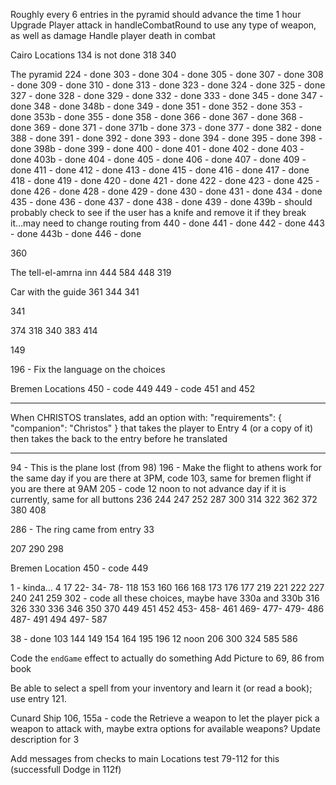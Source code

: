 Roughly every 6 entries in the pyramid should advance the time 1 hour
Upgrade Player attack in handleCombatRound to use any type of weapon, as well as damage
Handle player death in combat

Cairo Locations
134 is not done
318
340

The pyramid
224 - done
303 - done
304 - done
305 - done
307 - done
308 - done
309 - done
310 - done
313 - done
323 - done
324 - done
325 - done
327 - done
328 - done
329 - done
332 - done
333 - done
345 - done
347 - done
348 - done
348b - done
349 - done
351 - done
352 - done
353 - done
353b - done
355 - done
358 - done
366 - done
367 - done
368 - done
369 - done
371 - done
371b - done
373 - done
377 - done
382 - done
388 - done
391 - done
392 - done
393 - done
394 - done
395 - done
398 - done
398b - done
399 - done
400 - done
401 - done
402 - done
403 - done
403b - done
404 - done
405 - done
406 - done
407 - done
409 - done
411 - done
412 - done
413 - done
415 - done
416 - done
417 - done
418 - done
419 - done
420 - done
421 - done
422 - done
423 - done
425 - done
426 - done
428 - done
429 - done
430 - done
431 - done
434 - done
435 - done
436 - done
437 - done
438 - done
439 - done
439b - should probably check to see if the user has a knife and remove it if they break it...may need to change routing from
440 - done
441 - done
442 - done
443 - done
443b - done
446 - done

360

The tell-el-amrna inn
444
584
448
319

Car with the guide
361
344
341

341

374
318
340
383
414

149

196 - Fix the language on the choices

Bremen Locations
450 - code 449
449 - code 451 and 452

---

When CHRISTOS translates, add an option with:
"requirements": {
"companion": "Christos"
}
that takes the player to Entry 4 (or a copy of it) then takes the back to the entry before he translated

---

94 - This is the plane lost (from 98)
196 - Make the flight to athens work for the same day if you are there at 3PM, code 103, same for bremen flight if you are there at 9AM
205 - code 12 noon to not advance day if it is currently, same for all buttons
236
244
247
252
287
300
314
322
362
372
380
408

286 - The ring came from entry 33

207
290
298

Bremen Location
450 - code 449

1 - kinda...
4
17
22-
34-
78-
118
153
160
166
168
173
176
177
219
221
222
227
240
241
259
302 - code all these choices, maybe have 330a and 330b
316
326
330
336
346
350
370
449
451
452
453-
458-
461
469-
477-
479-
486
487-
491
494
497-
587

38 - done
103
144
149
154
164
195
196
12 noon
206
300
324
585
586

Code the `endGame` effect to actually do something
Add Picture to 69, 86 from book

Be able to select a spell from your inventory and learn it (or read a book); use entry 121.

Cunard Ship
106, 155a - code the Retrieve a weapon to let the player pick a weapon to attack with, maybe extra options for available weapons?
Update description for 3

Add messages from checks to main Locations test 79-112 for this (successfull Dodge in 112f)
